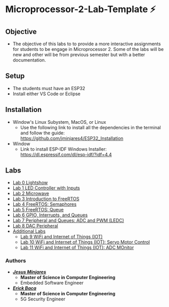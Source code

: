 # **Microprocessor-2-Lab-Template :zap:**
## Objective
* The objective of this labs to to provide a more interactive assignments for students
to be engage in Microprocessor 2. Some of the labs will be new and other will be from previous semester but with a better documentation.
## Setup
* The students must have an ESP32
* Install either VS Code or Eclipse 
## Installation
* Window's Linux Subystem, MacOS, or Linux
  * Use the following link to install all the dependencies in the terminal and follow the guide: https://github.com/jminjares4/ESP32_Installation
* Window 
  * Link to install ESP-IDF Windows Installer: https://dl.espressif.com/dl/esp-idf/?idf=4.4
## **Labs**
- [Lab 0 Lightshow](https://github.com/jminjares4/Microprocessor-2-Lab-Template/tree/main/Lab_0)
- [Lab 1 LED Controller with Inputs](https://github.com/jminjares4/Microprocessor-2-Lab-Template/tree/main/Lab_1)
- [Lab 2 Microwave](https://github.com/jminjares4/Microprocessor-2-Lab-Template/tree/main/Lab_2)
- [Lab 3 Introduction to FreeRTOS](https://github.com/jminjares4/Microprocessor-2-Lab-Template/tree/main/Lab_3) 
- [Lab 4 FreeRTOS: Semaphores](https://github.com/jminjares4/Microprocessor-2-Lab-Template/tree/main/Lab_4)
- [Lab 5 FreeRTOS: Queue](https://github.com/jminjares4/Microprocessor-2-Lab-Template/tree/main/Lab_5)
- [Lab 6 GPIO, Interrupts, and Queues](https://github.com/jminjares4/Microprocessor-2-Lab-Template/tree/main/Lab_6)
- [Lab 7 Peripheral and Queues: ADC and PWM (LEDC)](https://github.com/jminjares4/Microprocessor-2-Lab-Template/tree/main/Lab_7)
- [Lab 8 DAC Peripheral](https://github.com/jminjares4/Microprocessor-2-Lab-Template/tree/main/Lab_8)
- [Additional Labs](https://github.com/jminjares4/Microprocessor-2-Lab-Template/tree/main/Additional_Labs)
  - [Lab 9 WiFi and Internet of Things (IOT)](https://github.com/jminjares4/Microprocessor-2-Lab-Template/tree/main/Additional_Labs/Lab_9)
  - [Lab 10 WiFi and Internet of Things (IOT): Servo Motor Control](https://github.com/jminjares4/Microprocessor-2-Lab-Template/tree/main/Additional_Labs/Lab_10)
  - [Lab 11 WiFi and Internet of Things (IOT): ADC MOnitor](https://github.com/jminjares4/Microprocessor-2-Lab-Template/tree/main/Additional_Labs/Lab_11)

### Authors
* [***Jesus Minjares***](https://github.com/jminjares4)
  * **Master of Science in Computer Engineering**
  * Embedded Software Engineer
* [***Erick Baca***](https://github.com/eabaca2419)
  * **Master of Science in Computer Engineering** 
  * 5G Security Engineer